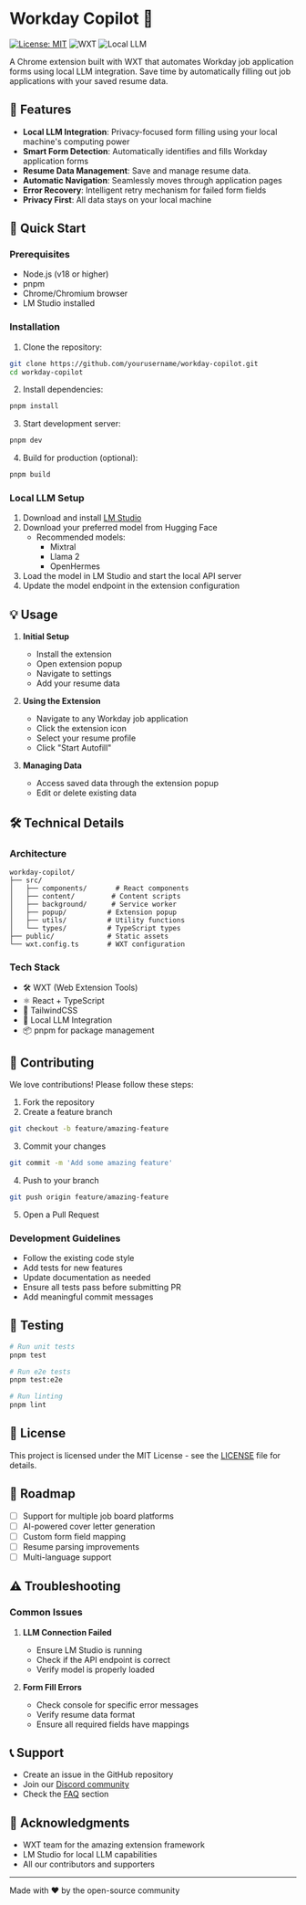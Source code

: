 # Workday Copilot 🤖

[![License: MIT](https://img.shields.io/badge/License-MIT-yellow.svg)](https://opensource.org/licenses/MIT)
![WXT](https://img.shields.io/badge/Built%20with-WXT-blue)
![Local LLM](https://img.shields.io/badge/Powered%20by-Local%20LLM-green)

A Chrome extension built with WXT that automates Workday job application forms using local LLM integration. Save time by automatically filling out job applications with your saved resume data.

<!-- ## 🎥 Demo

[![Watch Demo Video](https://i.ytimg.com/vi/1Nw_XkKJPCw/hqdefault.jpg?sqp=-oaymwFBCNACELwBSFryq4qpAzMIARUAAIhCGAHYAQHiAQoIGBACGAY4AUAB8AEB-AHSBoAC4AOKAgwIABABGBMgUSh_MA8=&rs=AOn4CLA0E_0Jlp15k3rFM7sUty6u0ZaUng)](https://www.youtube.com/watch?v=1Nw_XkKJPCw) -->

## 🌟 Features

- **Local LLM Integration**: Privacy-focused form filling using your local machine's computing power
- **Smart Form Detection**: Automatically identifies and fills Workday application forms
- **Resume Data Management**: Save and manage resume data.
- **Automatic Navigation**: Seamlessly moves through application pages
- **Error Recovery**: Intelligent retry mechanism for failed form fields
- **Privacy First**: All data stays on your local machine

## 🚀 Quick Start

### Prerequisites

- Node.js (v18 or higher)
- pnpm
- Chrome/Chromium browser
- LM Studio installed

### Installation

1. Clone the repository:

```bash
git clone https://github.com/yourusername/workday-copilot.git
cd workday-copilot
```

2. Install dependencies:

```bash
pnpm install
```

3. Start development server:

```bash
pnpm dev
```

4. Build for production (optional):

```bash
pnpm build
```

### Local LLM Setup

1. Download and install [LM Studio](https://lmstudio.ai)
2. Download your preferred model from Hugging Face
   - Recommended models:
     - Mixtral
     - Llama 2
     - OpenHermes
3. Load the model in LM Studio and start the local API server
4. Update the model endpoint in the extension configuration

## 💡 Usage

1. **Initial Setup**

   - Install the extension
   - Open extension popup
   - Navigate to settings
   - Add your resume data

2. **Using the Extension**

   - Navigate to any Workday job application
   - Click the extension icon
   - Select your resume profile
   - Click "Start Autofill"

3. **Managing Data**
   - Access saved data through the extension popup
   - Edit or delete existing data

## 🛠️ Technical Details

### Architecture

```
workday-copilot/
├── src/
│   ├── components/       # React components
│   ├── content/         # Content scripts
│   ├── background/      # Service worker
│   ├── popup/          # Extension popup
│   ├── utils/          # Utility functions
│   └── types/          # TypeScript types
├── public/             # Static assets
└── wxt.config.ts       # WXT configuration
```

### Tech Stack

- 🛠️ WXT (Web Extension Tools)
- ⚛️ React + TypeScript
- 🎨 TailwindCSS
- 🤖 Local LLM Integration
- 📦 pnpm for package management

## 🤝 Contributing

We love contributions! Please follow these steps:

1. Fork the repository
2. Create a feature branch

```bash
git checkout -b feature/amazing-feature
```

3. Commit your changes

```bash
git commit -m 'Add some amazing feature'
```

4. Push to your branch

```bash
git push origin feature/amazing-feature
```

5. Open a Pull Request

### Development Guidelines

- Follow the existing code style
- Add tests for new features
- Update documentation as needed
- Ensure all tests pass before submitting PR
- Add meaningful commit messages

## 🧪 Testing

```bash
# Run unit tests
pnpm test

# Run e2e tests
pnpm test:e2e

# Run linting
pnpm lint
```

## 📝 License

This project is licensed under the MIT License - see the [LICENSE](LICENSE) file for details.

## 🔮 Roadmap

- [ ] Support for multiple job board platforms
- [ ] AI-powered cover letter generation
- [ ] Custom form field mapping
- [ ] Resume parsing improvements
- [ ] Multi-language support

## ⚠️ Troubleshooting

### Common Issues

1. **LLM Connection Failed**

   - Ensure LM Studio is running
   - Check if the API endpoint is correct
   - Verify model is properly loaded

2. **Form Fill Errors**
   - Check console for specific error messages
   - Verify resume data format
   - Ensure all required fields have mappings

## 📞 Support

- Create an issue in the GitHub repository
- Join our [Discord community](your-discord-link)
- Check the [FAQ](link-to-faq) section

## 🙏 Acknowledgments

- WXT team for the amazing extension framework
- LM Studio for local LLM capabilities
- All our contributors and supporters

---

Made with ❤️ by the open-source community
